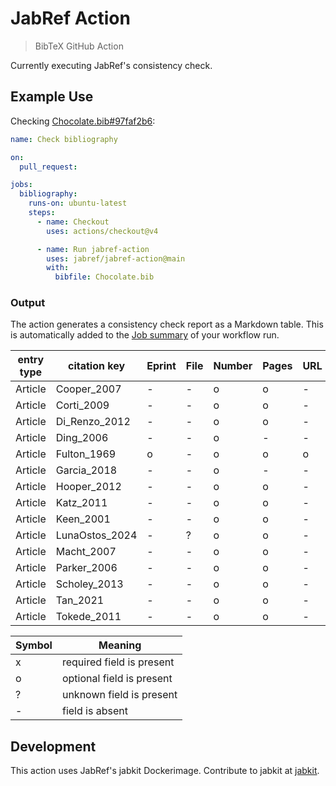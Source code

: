 # JabRef Action

> BibTeX GitHub Action

Currently executing JabRef's consistency check.

## Example Use

Checking [Chocolate.bib#97faf2b6](https://github.com/JabRef/jabref-demo-libraries/blob/97faf2b6ed94fc15c4f6e5645da3a69796d8f6d3/chocolate/Chocolate.bib#L1):

```yaml
name: Check bibliography

on:
  pull_request:

jobs:
  bibliography:
    runs-on: ubuntu-latest
    steps:
      - name: Checkout
        uses: actions/checkout@v4

      - name: Run jabref-action
        uses: jabref/jabref-action@main
        with:
          bibfile: Chocolate.bib
```

### Output

The action generates a consistency check report as a Markdown table.
This is automatically added to the [Job summary](https://docs.github.com/en/actions/reference/workflows-and-actions/workflow-commands#example-of-adding-a-job-summary) of your workflow run.

| entry type | citation key   | Eprint | File | Number | Pages | URL |
| ---------- | -------------- | ------ | ---- | ------ | ----- | --- |
| Article    | Cooper_2007    | -      | -    | o      | o     | -   |
| Article    | Corti_2009     | -      | -    | o      | o     | -   |
| Article    | Di_Renzo_2012  | -      | -    | o      | o     | -   |
| Article    | Ding_2006      | -      | -    | o      | -     | -   |
| Article    | Fulton_1969    | o      | -    | o      | o     | o   |
| Article    | Garcia_2018    | -      | -    | o      | -     | -   |
| Article    | Hooper_2012    | -      | -    | o      | o     | -   |
| Article    | Katz_2011      | -      | -    | o      | o     | -   |
| Article    | Keen_2001      | -      | -    | o      | o     | -   |
| Article    | LunaOstos_2024 | -      | ?    | o      | o     | -   |
| Article    | Macht_2007     | -      | -    | o      | o     | -   |
| Article    | Parker_2006    | -      | -    | o      | o     | -   |
| Article    | Scholey_2013   | -      | -    | o      | o     | -   |
| Article    | Tan_2021       | -      | -    | o      | o     | -   |
| Article    | Tokede_2011    | -      | -    | o      | o     | -   |

| Symbol | Meaning                   |
| ------ | ------------------------- |
| x      | required field is present |
| o      | optional field is present |
| ?      | unknown field is present  |
| -      | field is absent           |


## Development

This action uses JabRef's jabkit Dockerimage. Contribute to jabkit at [jabkit](https://github.com/JabRef/jabref/tree/main/jabkit).
